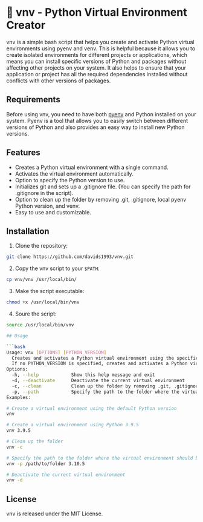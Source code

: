 # 🐍 vnv - Python Virtual Environment Creator

vnv is a simple bash script that helps you create and activate Python virtual environments using pyenv and venv. This is helpful because it allows you to create isolated environments for different projects or applications, which means you can install specific versions of Python and packages without affecting other projects on your system. It also helps to ensure that your application or project has all the required dependencies installed without conflicts with other versions of packages.

## Requirements

Before using vnv, you need to have both [pyenv](https://github.com/pyenv/pyenv) and Python installed on your system. Pyenv is a tool that allows you to easily switch between different versions of Python and also provides an easy way to install new Python versions.

## Features

- Creates a Python virtual environment with a single command.
- Activates the virtual environment automatically.
- Option to specify the Python version to use.
- Initializes git and sets up a .gitignore file. (You can specify the path for .gitignore in the script). 
- Option to clean up the folder by removing .git, .gitignore, local pyenv Python version, and venv.
- Easy to use and customizable.

## Installation

1. Clone the repository:

```bash
git clone https://github.com/davids1993/vnv.git
```

2. Copy the vnv script to your `$PATH`:

```bash
cp vnv/vnv /usr/local/bin/
```

3. Make the script executable:

```bash
chmod +x /usr/local/bin/vnv
```

4. Soure the script:

```bash
source /usr/local/bin/vnv

## Usage

```bash
Usage: vnv [OPTIONS] [PYTHON_VERSION]
  Creates and activates a Python virtual environment using the specified PYTHON_VERSION
  If no PYTHON_VERSION is specified, creates and activates a Python virtual environment using the default Python version.
Options:
  -h, --help            Show this help message and exit
  -d, --deactivate      Deactivate the current virtual environment
  -c, --clean           Clean up the folder by removing .git, .gitignore, local pyenv python version, and venv
  -p, --path            Specify the path to the folder where the virtual environment should be created
Examples:

# Create a virtual environment using the default Python version
vnv

# Create a virtual environment using Python 3.9.5
vnv 3.9.5

# Clean up the folder
vnv -c

# Specify the path to the folder where the virtual environment should be created and specify the python version to use
vnv -p /path/to/folder 3.10.5

# Deactivate the current virtual environment
vnv -d
```

## License

vnv is released under the MIT License.
